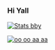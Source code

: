 ### Hi Yall

[![Stats bby](https://github-readme-stats.vercel.app/api?username=master7720&theme=midnight-purple)](https://github.com/anuraghazra/github-readme-stats)

[![oo oo aa aa](https://github-readme-stats.vercel.app/api/top-langs/?username=master7720&theme=midnight-purple)](https://github.com/anuraghazra/github-readme-stats)

<!--
**XeonLyfe/XeonLyfe** is a ✨ _special_ ✨ repository because its `README.md` (this file) appears on your GitHub profile.

Here are some ideas to get you started:
About Me
- 🔭 I’m currently working on ...something
- 🌱 I’m currently learning ...java and sum html
- 👯 I’m looking to collaborate on ... stuff
- 🤔 I’m looking for help with ...stuff
- 💬 Ask me about ...stuff
- 📫 How to reach me: ...discord rockysaltagajn#3247
- 😄 Pronouns: ...i dont use pronouns bc i have a dad
- ⚡ Fun fact: ...i am...
-->

